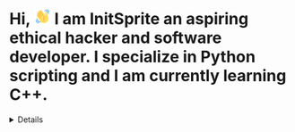 <h1>Hi, <img src = "https://github.com/initSprite/initSprite/blob/main/Assets/Gifs/wave-hello.gif" width = 30px> I am InitSprite an aspiring ethical hacker and software developer. I specialize in Python scripting and I am currently learning C++.</h1>

<div>
<details>
</div
